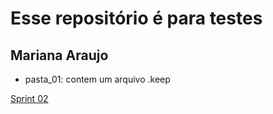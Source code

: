 # Esse repositório é para testes

## Mariana Araujo

* pasta_01: contem um arquivo .keep

[Sprint 02](https://github.com/Marianaaraujo17/repo_01/tree/master/Sprint%2002)
